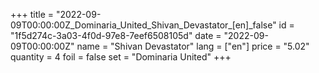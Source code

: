 +++
title = "2022-09-09T00:00:00Z_Dominaria_United_Shivan_Devastator_[en]_false"
id = "1f5d274c-3a03-4f0d-97e8-7eef6508105d"
date = "2022-09-09T00:00:00Z"
name = "Shivan Devastator"
lang = ["en"]
price = "5.02"
quantity = 4
foil = false
set = "Dominaria United"
+++
